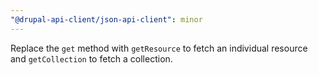 ```yaml
---
"@drupal-api-client/json-api-client": minor
---
```


Replace the `get` method with `getResource` to fetch an individual resource and `getCollection` to fetch a collection.
